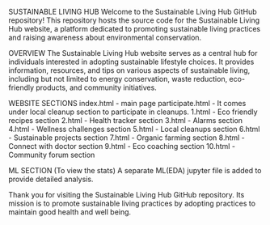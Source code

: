 SUSTAINABLE LIVING HUB
Welcome to the Sustainable Living Hub GitHub repository! This repository hosts the source code for the Sustainable Living Hub website, a platform dedicated to promoting sustainable living practices and raising awareness about environmental conservation.

OVERVIEW
The Sustainable Living Hub website serves as a central hub for individuals interested in adopting sustainable lifestyle choices. It provides information, resources, and tips on various aspects of sustainable living, including but not limited to energy conservation, waste reduction, eco-friendly products, and community initiatives.

WEBSITE SECTIONS
index.html - main page
participate.html - It comes under local cleanup section to participate in cleanups.
1.html - Eco friendly recipes section
2.html - Health tracker section
3.html - Alarms section
4.html - Wellness challenges section
5.html - Local cleanups section
6.html - Sustainable projects section
7.html - Organic farming section
8.html - Connect with doctor section
9.html - Eco coaching section
10.html - Community forum section

ML SECTION (To view the stats)
A separate ML(EDA) jupyter file is added to provide detailed analysis.

Thank you for visiting the Sustainable Living Hub GitHub repository. Its mission is to promote sustainable living practices by adopting practices to maintain good health and well being.
